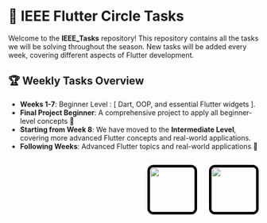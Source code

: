 

# 🚀 IEEE Flutter Circle Tasks

Welcome to the **IEEE_Tasks** repository! This repository contains all the tasks we will be solving throughout the season. New tasks will be added every week, covering different aspects of Flutter development. 

## 🏆 Weekly Tasks Overview
- **Weeks 1-7**: Beginner Level : [ Dart, OOP, and essential Flutter widgets ].
- **Final Project Beginner**: A comprehensive project to apply all beginner-level concepts 🎯
- **Starting from Week 8**: We have moved to the **Intermediate Level**, covering more advanced Flutter concepts and real-world applications.
- **Following Weeks**: Advanced Flutter topics and real-world applications 🚀

## 

<p align="right">
  <img src="https://scontent.fcai19-3.fna.fbcdn.net/v/t39.30808-6/275427623_108471108454230_1835347818348627003_n.jpg?_nc_cat=111&ccb=1-7&_nc_sid=6ee11a&_nc_eui2=AeGcB7EaZYwBRo0MjJ8P-r3p_oF0qyZ-Uo_-gXSrJn5Sj4EAlNy1N0mi4OU0PSeRAOt3q4oqJ7WdpafJXHriSwba&_nc_ohc=cG8rDTssgxcQ7kNvwE-ETHc&_nc_oc=AdlZ0YY6VrhWFcpPqZmRQYElxcSsxvpQcHqcvqp7FXZu9vdQrS5CzNcIFY9MMhITETk&_nc_zt=23&_nc_ht=scontent.fcai19-3.fna&_nc_gid=TbaY4Sv2Fn4Ll86Q6i_3PA&oh=00_AfExLNF7G9oYE4DbHxaCbZ1t11e4ZfjW4r90zPUy90VFow&oe=67FBA5FC" width="90" height="90" style="border: 5px solid #000; border-radius: 12px; display: inline-block; margin-right: 10px;" />
  <img src="https://ih1.redbubble.net/image.1057190231.1918/flat,750x,075,f-pad,750x1000,f8f8f8.u1.jpg" width="90" height="90" style="border: 5px solid #000; border-radius: 12px; display: inline-block; margin-left: 10px;" />
</p>
